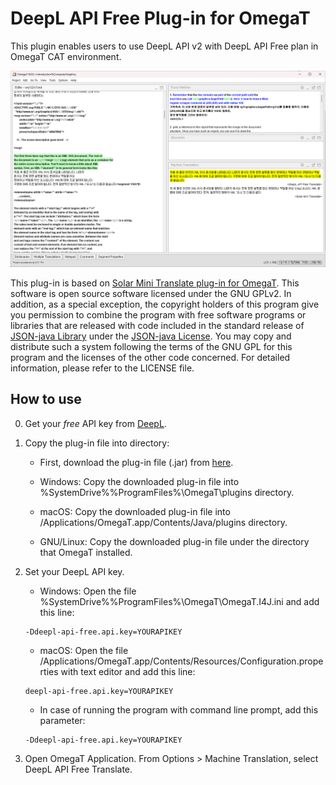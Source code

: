 # DeepL API Free Plug-in for OmegaT

This plugin enables users to use DeepL API v2 with DeepL API Free plan in OmegaT CAT environment.

![](images/demo.png)

This plug-in is based on [Solar Mini Translate plug-in for OmegaT](https://github.com/ychoi-kr/omegat-plugin-solar-mini-translate).
This software is open source software licensed under the GNU GPLv2. In addition, as a special exception, the copyright holders of this program give you permission to combine the program with free software programs or libraries that are released with code included in the standard release of [JSON-java Library](https://github.com/stleary/JSON-java) under the [JSON-java License](https://github.com/stleary/JSON-java/blob/master/LICENSE). You may copy and distribute such a system following the terms of the GNU GPL for this program and the licenses of the other code concerned. For detailed information, please refer to the LICENSE file.

## How to use

0. Get your *free* API key from [DeepL](https://www.deepl.com/ko/pro#developer).

1. Copy the plug-in file into directory:

    - First, download the plug-in file (.jar) from [here](https://github.com/ychoi-kr/omegat-plugin-deepl-api-free/releases).
   
    - Windows: Copy the downloaded plug-in file into %SystemDrive%%ProgramFiles%\OmegaT\plugins directory.
    - macOS: Copy the downloaded plug-in file into /Applications/OmegaT.app/Contents/Java/plugins directory.
    - GNU/Linux: Copy the downloaded plug-in file under the directory that OmegaT installed.

2. Set your DeepL API key.

    - Windows: Open the file %SystemDrive%\%ProgramFiles%\OmegaT\OmegaT.I4J.ini and add this line:
    ```
    -Ddeepl-api-free.api.key=YOURAPIKEY
    ```

    - macOS: Open the file /Applications/OmegaT.app/Contents/Resources/Configuration.properties with text editor and add this line:
    ```
    deepl-api-free.api.key=YOURAPIKEY
    ```
   
    - In case of running the program with command line prompt, add this parameter:
    ```
    -Ddeepl-api-free.api.key=YOURAPIKEY
    ```
   
3. Open OmegaT Application. From Options > Machine Translation, select DeepL API Free Translate.